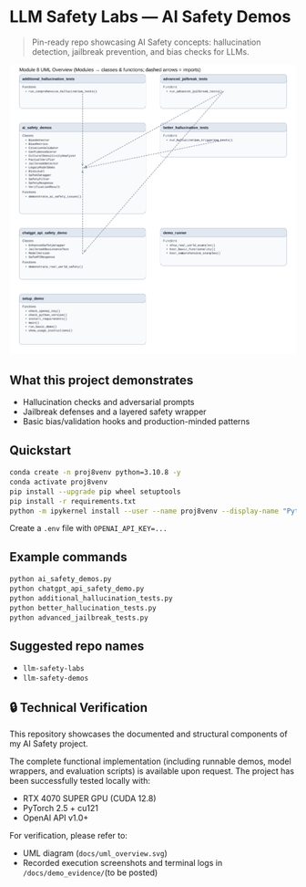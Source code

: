# LLM Safety Labs — AI Safety Demos

> Pin-ready repo showcasing AI Safety concepts: hallucination detection, jailbreak prevention, and bias checks for LLMs.

![UML](docs/uml_overview.svg)

## What this project demonstrates
- Hallucination checks and adversarial prompts
- Jailbreak defenses and a layered safety wrapper
- Basic bias/validation hooks and production-minded patterns

## Quickstart
```bash
conda create -n proj8venv python=3.10.8 -y
conda activate proj8venv
pip install --upgrade pip wheel setuptools
pip install -r requirements.txt
python -m ipykernel install --user --name proj8venv --display-name "Python (mod8venv)"
```
Create a `.env` file with `OPENAI_API_KEY=...`

## Example commands
```bash
python ai_safety_demos.py
python chatgpt_api_safety_demo.py
python additional_hallucination_tests.py
python better_hallucination_tests.py
python advanced_jailbreak_tests.py
```

## Suggested repo names
- `llm-safety-labs`
- `llm-safety-demos`

## 🔒 Technical Verification
This repository showcases the documented and structural components of my AI Safety project.

The complete functional implementation (including runnable demos, model wrappers,
and evaluation scripts) is available upon request.
The project has been successfully tested locally with:
- RTX 4070 SUPER GPU (CUDA 12.8)
- PyTorch 2.5 + cu121
- OpenAI API v1.0+

For verification, please refer to:
- UML diagram (`docs/uml_overview.svg`)
- Recorded execution screenshots and terminal logs in `/docs/demo_evidence/`(to be posted)
